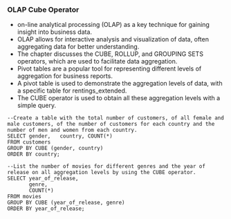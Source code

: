 ### OLAP Cube Operator
- on-line analytical processing (OLAP) as a key technique for gaining insight into business data.
- OLAP allows for interactive analysis and visualization of data, often aggregating data for better understanding.
- The chapter discusses the CUBE, ROLLUP, and GROUPING SETS operators, which are used to facilitate data aggregation.
- Pivot tables are a popular tool for representing different levels of aggregation for business reports.
- A pivot table is used to demonstrate the aggregation levels of data, with a specific table for rentings_extended.
- The CUBE operator is used to obtain all these aggregation levels with a simple query.

```
--Create a table with the total number of customers, of all female and male customers, of the number of customers for each country and the number of men and women from each country.
SELECT gender,   country, COUNT(*)
FROM customers
GROUP BY CUBE (gender, country)
ORDER BY country;

--List the number of movies for different genres and the year of release on all aggregation levels by using the CUBE operator.
SELECT year_of_release,
       genre,
	   COUNT(*)
FROM movies
GROUP BY CUBE (year_of_release, genre)
ORDER BY year_of_release;

```
